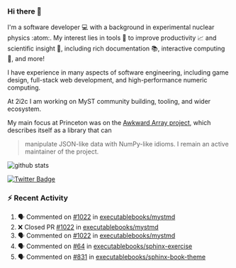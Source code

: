 ### Hi there 👋 

I'm a software developer 💻 with a background in experimental nuclear physics :atom:. My interest lies in tools :wrench: to improve productivity :chart_with_upwards_trend: and scientific insight :telescope:, including rich documentation 📚, interactive computing 🧮, and more! 

I have experience in many aspects of software engineering, including game design, full-stack web development, and high-performance numeric computing. 

At 2i2c I am working on MyST community building, tooling, and wider ecosystem. 

My main focus at Princeton was on the [Awkward Array project](awkward-array.org/), which describes itself as a library that can 
> manipulate JSON-like data with NumPy-like idioms. I remain an active maintainer of the project. 

![github stats](https://github-readme-stats.vercel.app/api?username=agoose77&show_icons=true&hide_rank=true&hide_title=true&bg_color=30,e76445,904e95&text_color=efe3ec&icon_color=efe3ec)
<!--
**agoose77/agoose77** is a ✨ _special_ ✨ repository because its `README.md` (this file) appears on your GitHub profile.

Here are some ideas to get you started:

- 🔭 I’m currently working on ...
- 🌱 I’m currently learning ...
- 👯 I’m looking to collaborate on ...
- 🤔 I’m looking for help with ...
- 💬 Ask me about ...
- 📫 How to reach me: ...
- 😄 Pronouns: ...
- ⚡ Fun fact: ...
-->

[![Twitter Badge](https://img.shields.io/twitter/follow/agoose77?style=flat-square&logo=Twitter&logoColor=white&color=cornflowerblue)](https://twitter.com/agoose77)

### :zap: Recent Activity

<!--START_SECTION:activity-->
1. 🗣 Commented on [#1022](https://github.com/executablebooks/mystmd/pull/1022#issuecomment-2042382241) in [executablebooks/mystmd](https://github.com/executablebooks/mystmd)
2. ❌ Closed PR [#1022](https://github.com/executablebooks/mystmd/pull/1022) in [executablebooks/mystmd](https://github.com/executablebooks/mystmd)
3. 🗣 Commented on [#1022](https://github.com/executablebooks/mystmd/pull/1022#issuecomment-2042381619) in [executablebooks/mystmd](https://github.com/executablebooks/mystmd)
4. 🗣 Commented on [#64](https://github.com/executablebooks/sphinx-exercise/issues/64#issuecomment-2042246006) in [executablebooks/sphinx-exercise](https://github.com/executablebooks/sphinx-exercise)
5. 🗣 Commented on [#831](https://github.com/executablebooks/sphinx-book-theme/pull/831#issuecomment-2042236743) in [executablebooks/sphinx-book-theme](https://github.com/executablebooks/sphinx-book-theme)
<!--END_SECTION:activity-->
